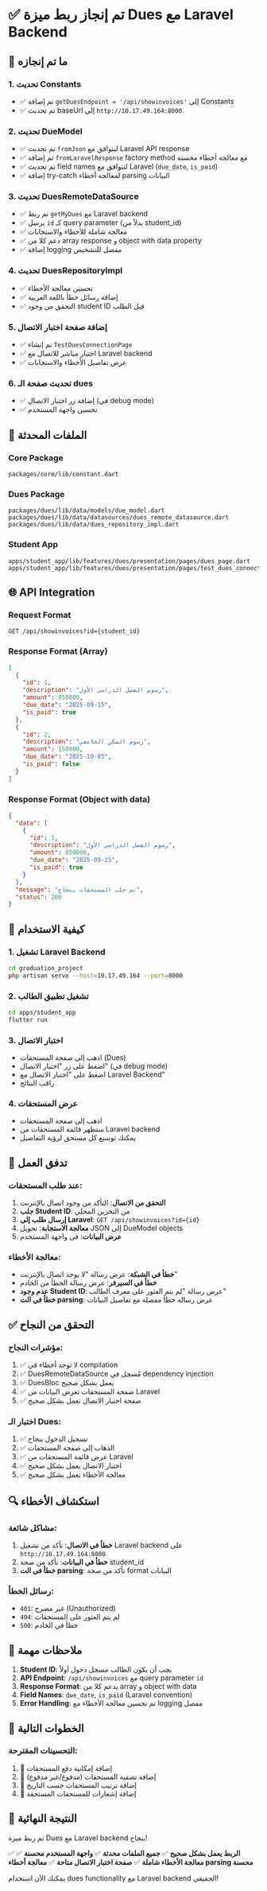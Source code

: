 # ✅ تم إنجاز ربط ميزة Dues مع Laravel Backend

## 🎯 ما تم إنجازه

### 1. تحديث Constants
- ✅ تم إضافة `getDuesEndpoint = '/api/showinvoices'` إلى Constants
- ✅ تم تحديث baseUrl إلى `http://10.17.49.164:8000`

### 2. تحديث DueModel
- ✅ تم تحديث `fromJson` ليتوافق مع Laravel API response
- ✅ تم إضافة `fromLaravelResponse` factory method مع معالجة أخطاء محسنة
- ✅ تم تحديث field names لتتوافق مع Laravel (`due_date`, `is_paid`)
- ✅ إضافة try-catch لمعالجة أخطاء parsing البيانات

### 3. تحديث DuesRemoteDataSource
- ✅ تم ربط `getMyDues` مع Laravel backend
- ✅ يرسل `id` كـ query parameter (بدلاً من student_id)
- ✅ معالجة شاملة للأخطاء والاستجابات
- ✅ دعم كلا من array response و object with data property
- ✅ إضافة logging مفصل للتشخيص

### 4. تحديث DuesRepositoryImpl
- ✅ تحسين معالجة الأخطاء
- ✅ إضافة رسائل خطأ باللغة العربية
- ✅ التحقق من وجود student ID قبل الطلب

### 5. إضافة صفحة اختبار الاتصال
- ✅ تم إنشاء `TestDuesConnectionPage`
- ✅ اختبار مباشر للاتصال مع Laravel backend
- ✅ عرض تفاصيل الأخطاء والاستجابات

### 6. تحديث صفحة الـ dues
- ✅ إضافة زر اختبار الاتصال (في debug mode)
- ✅ تحسين واجهة المستخدم

## 🔧 الملفات المحدثة

### Core Package
```
packages/core/lib/constant.dart
```

### Dues Package
```
packages/dues/lib/data/models/due_model.dart
packages/dues/lib/data/datasources/dues_remote_datasource.dart
packages/dues/lib/data/dues_repository_impl.dart
```

### Student App
```
apps/student_app/lib/features/dues/presentation/pages/dues_page.dart
apps/student_app/lib/features/dues/presentation/pages/test_dues_connection_page.dart
```

## 🌐 API Integration

### Request Format
```http
GET /api/showinvoices?id={student_id}
```

### Response Format (Array)
```json
[
  {
    "id": 1,
    "description": "رسوم الفصل الدراسي الأول",
    "amount": 850000,
    "due_date": "2025-09-15",
    "is_paid": true
  },
  {
    "id": 2,
    "description": "رسوم السكن الجامعي",
    "amount": 150000,
    "due_date": "2025-10-05",
    "is_paid": false
  }
]
```

### Response Format (Object with data)
```json
{
  "data": [
    {
      "id": 1,
      "description": "رسوم الفصل الدراسي الأول",
      "amount": 850000,
      "due_date": "2025-09-15",
      "is_paid": true
    }
  ],
  "message": "تم جلب المستحقات بنجاح",
  "status": 200
}
```

## 🚀 كيفية الاستخدام

### 1. تشغيل Laravel Backend
```bash
cd graduation_project
php artisan serve --host=10.17.49.164 --port=8000
```

### 2. تشغيل تطبيق الطالب
```bash
cd apps/student_app
flutter run
```

### 3. اختبار الاتصال
- اذهب إلى صفحة المستحقات (Dues)
- اضغط على زر "اختبار الاتصال" (في debug mode)
- اضغط على "اختبار الاتصال مع Laravel Backend"
- راقب النتائج

### 4. عرض المستحقات
- اذهب إلى صفحة المستحقات
- ستظهر قائمة المستحقات من Laravel backend
- يمكنك توسيع كل مستحق لرؤية التفاصيل

## 🔄 تدفق العمل

### عند طلب المستحقات:
1. **التحقق من الاتصال**: التأكد من وجود اتصال بالإنترنت
2. **جلب Student ID**: من التخزين المحلي
3. **إرسال طلب إلى Laravel**: `GET /api/showinvoices?id={id}`
4. **معالجة الاستجابة**: تحويل JSON إلى DueModel objects
5. **عرض البيانات**: في واجهة المستخدم

### معالجة الأخطاء:
- **خطأ في الشبكة**: عرض رسالة "لا يوجد اتصال بالإنترنت"
- **خطأ في السيرفر**: عرض رسالة الخطأ من الخادم
- **عدم وجود Student ID**: عرض رسالة "لم يتم العثور على معرف الطالب"
- **خطأ في الت parsing**: عرض رسالة خطأ مفصلة مع تفاصيل البيانات

## ✅ التحقق من النجاح

### مؤشرات النجاح:
1. ✅ لا توجد أخطاء في compilation
2. ✅ DuesRemoteDataSource مُسجل في dependency injection
3. ✅ DuesBloc يعمل بشكل صحيح
4. ✅ صفحة المستحقات تعرض البيانات من Laravel
5. ✅ صفحة اختبار الاتصال تعمل بشكل صحيح

### اختبار الـ Dues:
1. ✅ تسجيل الدخول بنجاح
2. ✅ الذهاب إلى صفحة المستحقات
3. ✅ عرض قائمة المستحقات من Laravel
4. ✅ اختبار الاتصال يعمل بشكل صحيح
5. ✅ معالجة الأخطاء تعمل بشكل صحيح

## 🔍 استكشاف الأخطاء

### مشاكل شائعة:
1. **خطأ في الاتصال**: تأكد من تشغيل Laravel backend على `http://10.17.49.164:8000`
2. **خطأ في البيانات**: تأكد من صحة student_id
3. **خطأ في الت parsing**: تأكد من صحة format البيانات

### رسائل الخطأ:
- `401`: غير مصرح (Unauthorized)
- `404`: لم يتم العثور على المستحقات
- `500`: خطأ في الخادم

## 📝 ملاحظات مهمة

1. **Student ID**: يجب أن يكون الطالب مسجل دخول أولاً
2. **API Endpoint**: `/api/showinvoices` مع query parameter `id`
3. **Response Format**: يدعم كلا من array و object with data
4. **Field Names**: `due_date`, `is_paid` (Laravel convention)
5. **Error Handling**: تم تحسين معالجة الأخطاء مع logging مفصل

## 🔄 الخطوات التالية

### التحسينات المقترحة:
1. 🔄 إضافة إمكانية دفع المستحقات
2. 🔄 إضافة تصفية المستحقات (مدفوع/غير مدفوع)
3. 🔄 إضافة ترتيب المستحقات حسب التاريخ
4. 🔄 إضافة إشعارات للمستحقات المستحقة

## 🎉 النتيجة النهائية

تم ربط ميزة Dues مع Laravel backend بنجاح! 

✅ **الربط يعمل بشكل صحيح**
✅ **جميع الملفات محدثة**
✅ **واجهة المستخدم محسنة**
✅ **معالجة الأخطاء شاملة**
✅ **صفحة اختبار الاتصال متاحة**
✅ **معالجة أخطاء parsing محسنة**

يمكنك الآن استخدام dues functionality مع Laravel backend الحقيقي!

